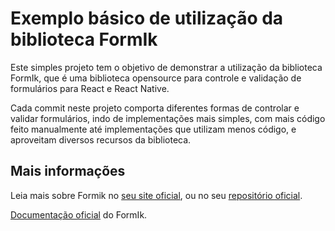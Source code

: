 # Exemplo básico de utilização da biblioteca FormIk

Este simples projeto tem o objetivo de demonstrar a utilização da biblioteca FormIk, que é uma biblioteca opensource para controle e validação de formulários para React e React Native.

Cada commit neste projeto comporta diferentes formas de controlar e validar formulários, indo de implementações mais simples, com mais código feito manualmente até implementações que utilizam menos código, e aproveitam diversos recursos  da biblioteca.

## Mais informações

Leia mais sobre Formik no [seu site oficial](https://formik.org/), ou no seu [repositório oficial](https://github.com/jaredpalmer/formik).

[Documentação oficial](https://formik.org/docs/overview) do FormIk.